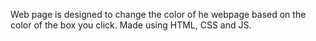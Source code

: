 Web page is designed to change the color of he webpage based on the color of the box you click.
Made using HTML, CSS and JS.
